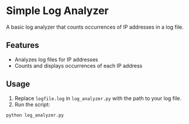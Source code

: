 # Simple Log Analyzer

A basic log analyzer that counts occurrences of IP addresses in a log file. 

## Features

- Analyzes log files for IP addresses
- Counts and displays occurrences of each IP address

## Usage

1. Replace `logfile.log` in `log_analyzer.py` with the path to your log file.
2. Run the script:

```sh
python log_analyzer.py
